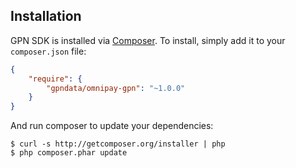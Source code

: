 ## Installation

GPN SDK is installed via [Composer](http://getcomposer.org/). To install, simply add it
to your `composer.json` file:

```json
{
    "require": {
        "gpndata/omnipay-gpn": "~1.0.0"
    }
}
```

And run composer to update your dependencies:

    $ curl -s http://getcomposer.org/installer | php
    $ php composer.phar update


